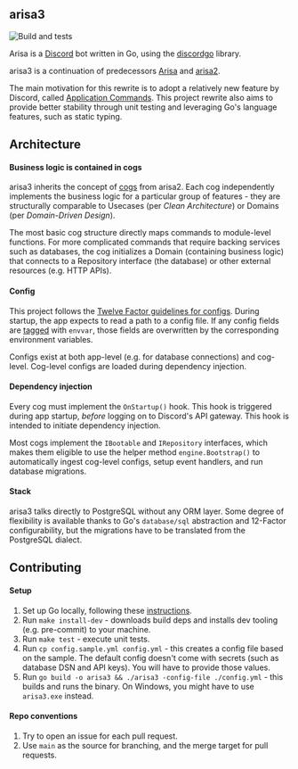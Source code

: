 ## arisa3

![Build and tests](https://github.com/github/docs/actions/workflows/ci.yml/badge.svg?branch=main)

Arisa is a [Discord](https://discordapp.com/) bot written in Go, using the
[discordgo](https://github.com/bwmarrin/discordgo) library.

arisa3 is a continuation of predecessors [Arisa](https://arisa-chan.herokuapp.com) and
[arisa2](https://github.com/fiffu/arisa2).

The main motivation for this rewrite is to adopt a relatively new feature by Discord, called
[Application Commands](https://discord.com/developers/docs/interactions/application-commands).
This project rewrite also aims to provide better stability through unit testing and
leveraging Go's language features, such as static typing.

## Architecture

#### Business logic is contained in cogs

arisa3 inherits the concept of [cogs](https://discordpy.readthedocs.io/en/latest/ext/commands/cogs.html)
from arisa2. Each cog independently implements the business logic for a particular group
of features - they are structurally comparable to Usecases (per *Clean Architecture*) or
Domains (per *Domain-Driven Design*).

The most basic cog structure directly maps commands to module-level functions. For more
complicated commands that require backing services such as databases, the cog initializes
a Domain (containing business logic) that connects to a Repository interface (the database)
or other external resources (e.g. HTTP APIs).

#### Config

This project follows the [Twelve Factor guidelines for configs](https://12factor.net/config).
During startup, the app expects to read a path to a config file. If any config fields are
[tagged](https://www.digitalocean.com/community/tutorials/how-to-use-struct-tags-in-go)
with `envvar`, those fields are overwritten by the corresponding environment variables.

Configs exist at both app-level (e.g. for database connections) and cog-level. Cog-level
configs are loaded during dependency injection.

#### Dependency injection

Every cog must implement the `OnStartup()` hook. This hook is triggered during app startup,
*before* logging on to Discord's API gateway. This hook is intended to initiate dependency
injection.

Most cogs implement the `IBootable` and `IRepository` interfaces, which makes them eligible
to use the helper method `engine.Bootstrap()` to automatically ingest cog-level configs,
setup event handlers, and run database migrations.

#### Stack

arisa3 talks directly to PostgreSQL without any ORM layer. Some degree of flexibility is
available thanks to Go's `database/sql` abstraction and 12-Factor configurability, but
the migrations have to be translated from the PostgreSQL dialect.

## Contributing

#### Setup

1. Set up Go locally, following these [instructions](https://go.dev/doc/install).
2. Run `make install-dev` - downloads build deps and installs dev tooling (e.g. pre-commit)
   to your machine.
3. Run `make test` - execute unit tests.
4. Run `cp config.sample.yml config.yml` - this creates a config file based on the sample.
   The default config doesn't come with secrets (such as database DSN and API keys). You
   will have to provide those values.
5. Run `go build -o arisa3 && ./arisa3 -config-file ./config.yml` - this builds and runs
   the binary. On Windows, you might have to use `arisa3.exe` instead.

#### Repo conventions

1. Try to open an issue for each pull request.
2. Use `main` as the source for branching, and the merge target for pull requests.

